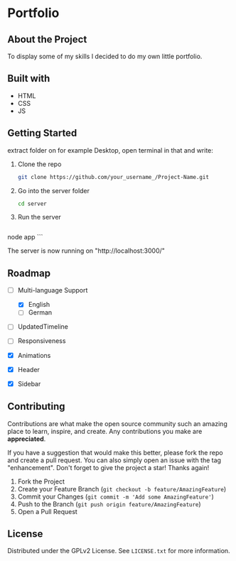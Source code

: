 

# Portfolio

## About the Project

To display some of my skills I decided to do my own little portfolio. 

## Built with

* HTML
* CSS
* JS

## Getting Started

extract folder on for example Desktop, open terminal in that and write:

1. Clone the repo
   ```sh
   git clone https://github.com/your_username_/Project-Name.git
   ```
2. Go into the server folder 
   ```sh
   cd server
   ```
3. Run the server 
    ```sh
  node app
    ```

The server is now running on "http://localhost:3000/"

## Roadmap

- [ ] Multi-language Support
    - [x] English
    - [ ] German
- [ ] UpdatedTimeline
- [ ] Responsiveness
- [x] Animations
- [x] Header
- [x] Sidebar


## Contributing

Contributions are what make the open source community such an amazing place to learn, inspire, and create. Any contributions you make are **appreciated**.

If you have a suggestion that would make this better, please fork the repo and create a pull request. You can also simply open an issue with the tag "enhancement".
Don't forget to give the project a star! Thanks again!

1. Fork the Project
2. Create your Feature Branch (`git checkout -b feature/AmazingFeature`)
3. Commit your Changes (`git commit -m 'Add some AmazingFeature'`)
4. Push to the Branch (`git push origin feature/AmazingFeature`)
5. Open a Pull Request

## License

Distributed under the GPLv2 License. See `LICENSE.txt` for more information.
